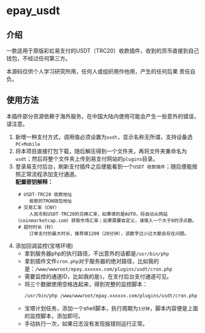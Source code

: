 # epay_usdt

## 介绍

一款适用于原版彩虹易支付的USDT（TRC20）收款插件，收到的货币直接到自己钱包，不经过任何第三方。

本源码仅供个人学习研究所用，任何人或组织用作他用，产生的任何后果 责任自负。

## 使用方法

本插件部分资源依赖于海外服务，在中国大陆内使用可能会产生一些意外的错误，请注意。

1. 新增一种支付方式，调用值必须设置为`usdt`，显示名称无所谓，支持设备选`PC+Mobile`
2. 将本项目直接打包下载，随后解压得到一个文件夹，再将文件夹重命名为`usdt`；然后将整个文件夹上传到易支付网站的`plugins`目录。
3. 登录易支付后台，刷新支付插件之后便能看到一个`USDT 收款插件`；随后便能按照正常流程添加支付通道。  
   **配置密钥解释：**
   ```
    # USDT-TRC20 收款地址
        收款的TRON钱包地址
    # 交易汇率（CNY）
        人民币和USDT-TRC20的兑换汇率，如果填的是AUTO，将自动从网站（coinmarketcap.com）获取市场汇率；如果需要自定义，请填入一个大于0的浮点数。
    # 超时时长（秒）
        订单支付的最大时长，推荐填1200（20分钟），该数字过小过大都会存在问题。 
    ```
4. 添加回调监控(宝塔环境)
    - 拿到服务器php的执行路径，不出意外的话都是`/usr/bin/php`
    - 拿到插件文件`cron.php`对于服务器的绝对路径，比如我的是：`/www/wwwroot/epay.xxxxxx.com/plugins/usdt/cron.php`
    - 需要监控的通道ID，比如我的是`1`，在支付后台支付通道可见。
    - 将三个数据使用空格连起来，得到完整的监控脚本：
       ```bash
       /usr/bin/php /www/wwwroot/epay.xxxxxx.com/plugins/usdt/cron.php 1
       ```
    - 宝塔计划任务，添加一个shell脚本，执行周期为`1分钟`，脚本内容便是上面的监控脚本，添加即可。
    - 手动执行一次，如果日志没有发现报错则运行正常。
